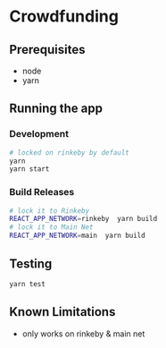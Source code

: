 # Crowdfunding

## Prerequisites

* node
* yarn


## Running the app

### Development

```sh
# locked on rinkeby by default
yarn
yarn start
```

### Build Releases


```sh
# lock it to Rinkeby
REACT_APP_NETWORK=rinkeby  yarn build
# lock it to Main Net
REACT_APP_NETWORK=main  yarn build
```

## Testing

```sh
yarn test
```

## Known Limitations

* only works on rinkeby & main net
